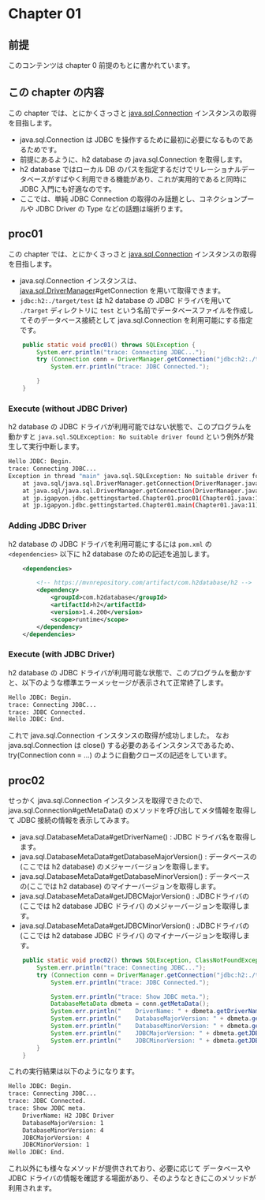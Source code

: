 # Chapter 01

## 前提

このコンテンツは chapter 0 前提のもとに書かれています。

## この chapter の内容

この chapter では、とにかくさっさと [java.sql.Connection](https://docs.oracle.com/en/java/javase/11/docs/api/java.sql/java/sql/Connection.html) インスタンスの取得を目指します。

- java.sql.Connection は JDBC を操作するために最初に必要になるものであるためです。
- 前提にあるように、h2 database の java.sql.Connection を取得します。
- h2 database ではローカル DB のパスを指定するだけでリレーショナルデータベースがすばやく利用できる機能があり、これが実用的であると同時に JDBC 入門にも好適なのです。
- ここでは、単純 JDBC Connection の取得のみ話題とし、コネクションプールや JDBC Driver の Type などの話題は端折ります。

## proc01

この chapter では、とにかくさっさと [java.sql.Connection](https://docs.oracle.com/en/java/javase/11/docs/api/java.sql/java/sql/Connection.html) インスタンスの取得を目指します。

- java.sql.Connection インスタンスは、[java.sql.DriverManager](https://docs.oracle.com/en/java/javase/11/docs/api/java.sql/java/sql/DriverManager.html)#getConnection を用いて取得できます。
- `jdbc:h2:./target/test` は h2 database の JDBC ドライバを用いて `./target` ディレクトリに `test` という名前でデータベースファイルを作成してそのデータベース接続として java.sql.Connection を利用可能にする指定です。

```java
    public static void proc01() throws SQLException {
        System.err.println("trace: Connecting JDBC...");
        try (Connection conn = DriverManager.getConnection("jdbc:h2:./target/test")) {
            System.err.println("trace: JDBC Connected.");

        }
    }
```

### Execute (without JDBC Driver)

h2 database の JDBC ドライバが利用可能ではない状態で、このプログラムを動かすと `java.sql.SQLException: No suitable driver found` という例外が発生して実行中断します。

```sh
Hello JDBC: Begin.
trace: Connecting JDBC...
Exception in thread "main" java.sql.SQLException: No suitable driver found for jdbc:h2:~/test
	at java.sql/java.sql.DriverManager.getConnection(DriverManager.java:702)
	at java.sql/java.sql.DriverManager.getConnection(DriverManager.java:251)
	at jp.igapyon.jdbc.gettingstarted.Chapter01.proc01(Chapter01.java:18)
	at jp.igapyon.jdbc.gettingstarted.Chapter01.main(Chapter01.java:11)
```

### Adding JDBC Driver

h2 database の JDBC ドライバを利用可能にするには `pom.xml` の `<dependencies>` 以下に h2 database のための記述を追加します。

```xml
	<dependencies>

		<!-- https://mvnrepository.com/artifact/com.h2database/h2 -->
		<dependency>
			<groupId>com.h2database</groupId>
			<artifactId>h2</artifactId>
			<version>1.4.200</version>
			<scope>runtime</scope>
		</dependency>
	</dependencies>
```

### Execute (with JDBC Driver)

h2 database の JDBC ドライバが利用可能な状態で、このプログラムを動かすと、以下のような標準エラーメッセージが表示されて正常終了します。

```sh
Hello JDBC: Begin.
trace: Connecting JDBC...
trace: JDBC Connected.
Hello JDBC: End.
```

これで java.sql.Connection インスタンスの取得が成功しました。
なお java.sql.Connection は close() する必要のあるインスタンスであるため、try(Connection conn = ...) のように自動クローズの記述をしています。

## proc02

せっかく java.sql.Connection インスタンスを取得できたので、java.sql.Connection#getMetaData() のメソッドを呼び出してメタ情報を取得して JDBC 接続の情報を表示してみます。

- java.sql.DatabaseMetaData#getDriverName() : JDBC ドライバ名を取得します。
- java.sql.DatabaseMetaData#getDatabaseMajorVersion() : データベースの(ここでは h2 database) のメジャーバージョンを取得します。
- java.sql.DatabaseMetaData#getDatabaseMinorVersion() : データベースの(ここでは h2 database) のマイナーバージョンを取得します。
- java.sql.DatabaseMetaData#getJDBCMajorVersion() : JDBCドライバの(ここでは h2 database JDBC ドライバ) のメジャーバージョンを取得します。
- java.sql.DatabaseMetaData#getJDBCMinorVersion() : JDBCドライバの(ここでは h2 database JDBC ドライバ) のマイナーバージョンを取得します。

```java
    public static void proc02() throws SQLException, ClassNotFoundException {
        System.err.println("trace: Connecting JDBC...");
        try (Connection conn = DriverManager.getConnection("jdbc:h2:./target/test")) {
            System.err.println("trace: JDBC Connected.");

            System.err.println("trace: Show JDBC meta.");
            DatabaseMetaData dbmeta = conn.getMetaData();
            System.err.println("    DriverName: " + dbmeta.getDriverName());
            System.err.println("    DatabaseMajorVersion: " + dbmeta.getDatabaseMajorVersion());
            System.err.println("    DatabaseMinorVersion: " + dbmeta.getDatabaseMinorVersion());
            System.err.println("    JDBCMajorVersion: " + dbmeta.getJDBCMajorVersion());
            System.err.println("    JDBCMinorVersion: " + dbmeta.getJDBCMinorVersion());
        }
    }
```

これの実行結果は以下のようになります。

```sh
Hello JDBC: Begin.
trace: Connecting JDBC...
trace: JDBC Connected.
trace: Show JDBC meta.
    DriverName: H2 JDBC Driver
    DatabaseMajorVersion: 1
    DatabaseMinorVersion: 4
    JDBCMajorVersion: 4
    JDBCMinorVersion: 1
Hello JDBC: End.
```

これ以外にも様々なメソッドが提供されており、必要に応じて データベースや JDBC ドライバの情報を確認する場面があり、そのようなときにこのメソッドが利用されます。
